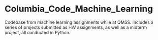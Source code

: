# Columbia_Code_Machine_Learning
Codebase from machine learning assignments while at QMSS. Includes a series of projects submitted as HW assignments, as well as a midterm project, all conducted in Python.
